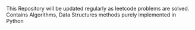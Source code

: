 This Repository will be updated regularly as leetcode problems are solved.  Contains Algorithms, Data Structures methods purely implemented in Python
